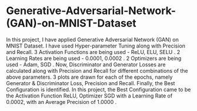 # Generative-Adversarial-Network-(GAN)-on-MNIST-Dataset
In this project, I have applied Generative Adversarial Network (GAN) on MNIST Dataset. 
I have used Hyper-parameter Tuning along with Precision and Recall.
3 Activation Functions are being used - ReLU, ELU, SELU .
2 Learning Rates are being used - 0.0001, 0.0002 .
2 Optimizers are being used - Adam, SGD .
Now, Discriminator and Generator Losses are calculated along with Precision and Recall for different combinations of the above parameters.
3 plots are drawn for each of the epochs, namely Generator & Discriminator Loss, Precision and Recall.
Finally, the Best Configuration is identified.
In this project, the Best Configuration came to be the Activation Function ReLU, Optimizer SGD with a Learning Rate of 0.0002, with an Average Precision of 1.0000 .
